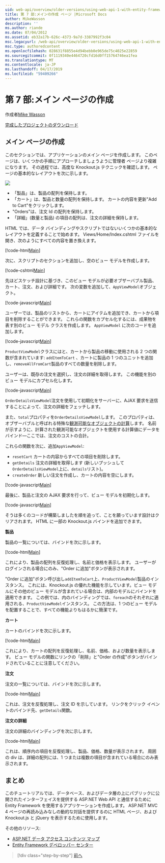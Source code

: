 ```yaml
---
uid: web-api/overview/older-versions/using-web-api-1-with-entity-framework-5/using-web-api-with-entity-framework-part-7
title: 第 7 部:メインの作成 ページ |Microsoft Docs
author: MikeWasson
description: ''
ms.author: riande
ms.date: 07/04/2012
ms.assetid: eb32a17b-626c-4373-9a7d-3387992f3c04
msc.legacyurl: /web-api/overview/older-versions/using-web-api-1-with-entity-framework-5/using-web-api-with-entity-framework-part-7
msc.type: authoredcontent
ms.openlocfilehash: 028631f8855e4d94bebb0e965de75c4025e22859
ms.sourcegitcommit: 0f1119340e4464720cfd16d0ff15764746ea1fea
ms.translationtype: MT
ms.contentlocale: ja-JP
ms.lasthandoff: 04/17/2019
ms.locfileid: "59409266"
---
```

# <a name="part-7-creating-the-main-page"></a>第 7 部:メイン ページの作成

作成者[Mike Wasson](https://github.com/MikeWasson)

[完成したプロジェクトのダウンロード](http://code.msdn.microsoft.com/ASP-NET-Web-API-with-afa30545)

## <a name="creating-the-main-page"></a>メイン ページの作成

このセクションでは、アプリケーションのメイン ページを作成します。 このページは、いくつかの手順にアプローチしましょうように管理者 ページより複雑になります。 その過程では、高度な Knockout.js テクニックを確認します。 ページの基本的なレイアウトを次に示します。

![](using-web-api-with-entity-framework-part-7/_static/image1.png)

- 「製品」は、製品の配列を保持します。
- 「カート」は、製品と数量の配列を保持します。 カートの内容を更新"Add to Cart"をクリックします。
- "Orders"は、注文 Id の配列を保持します。
- 「詳細」(数量と製品) の項目の配列は、注文の詳細を保持します。

HTML では、データ バインディングやスクリプトではないいくつかの基本的なレイアウトを定義することで始めます。 Views/Home/Index.cshtml ファイルを開き、次のようにすべての内容を置き換えます。

[!code-html[Main](using-web-api-with-entity-framework-part-7/samples/sample1.html)]

次に、スクリプトのセクションを追加し、空のビュー モデルを作成します。

[!code-cshtml[Main](using-web-api-with-entity-framework-part-7/samples/sample2.cshtml)]

先ほどスケッチ設計に基づき、このビュー モデルが必要オブザーバブル製品、カート、注文、および詳細です。 次の変数を追加して、`AppViewModel`オブジェクト。

[!code-javascript[Main](using-web-api-with-entity-framework-part-7/samples/sample3.js)]

ユーザーでは、製品のリストから、カートにアイテムを追加でき、カートから項目を削除することができます。 これらの関数をカプセル化するには、成果物を表す別のビュー モデル クラスを作成します。 `AppViewModel` に次のコードを追加します。

[!code-javascript[Main](using-web-api-with-entity-framework-part-7/samples/sample4.js?highlight=4)]

`ProductViewModel`クラスにはと、カートから製品の移動に使用される 2 つの関数が含まれています: `addItemToCart` 、カートに製品の 1 つのユニットを追加し、`removeAllFromCart`製品のすべての数量を削除します。

ユーザーは、既存の注文を選択し、注文の詳細を取得します。 この機能を別のビュー モデルにカプセル化します。

[!code-javascript[Main](using-web-api-with-entity-framework-part-7/samples/sample5.js?highlight=4)]

`OrderDetailsViewModel`注文を使用して初期化をサーバーに、AJAX 要求を送信することによって、注文の詳細をフェッチします。

また、`total`プロパティを`OrderDetailsViewModel`します。 このプロパティは、オブザーバブルと呼ばれる特殊な[観測可能なオブジェクトの計算](http://knockoutjs.com/documentation/computedObservables.html)します。 名前が示すように、計算された観測可能なオブジェクトを使用する計算値にデータをバインド&#8212;ここでは、注文のコストの合計。

これらの関数を次に、追加`AppViewModel`:

- `resetCart` カートの内容からすべての項目を削除します。
- `getDetails` 注文の詳細を取得します (新しいプッシュして`OrderDetailsViewModel`上に、`details`リスト)。
- `createOrder` 新しい注文を作成し、カートの内容を空にします。


[!code-javascript[Main](using-web-api-with-entity-framework-part-7/samples/sample6.js?highlight=4)]

最後に、製品と注文の AJAX 要求を行って、ビュー モデルを初期化します。

[!code-javascript[Main](using-web-api-with-entity-framework-part-7/samples/sample7.js)]

そうは多くのコードが構築しましたを順を追って、ことを願っています設計はクリアされます。 HTML に一部の Knockout.js バインドを追加できます。

**製品**

製品の一覧については、バインドを次に示します。

[!code-html[Main](using-web-api-with-entity-framework-part-7/samples/sample8.html)]

これにより、製品の配列を反復処理し、名前と価格を表示します。 ユーザーがログインされる場合にのみ、"Order に追加"ボタンが表示されます。

"Order に追加"ボタン呼び出し`addItemToCart`上、`ProductViewModel`製品のインスタンス。 これには、Knockout.js の優れた機能を示しています。ビュー モデルにその他のビュー モデルが含まれている場合は、内部のモデルにバインドを適用できます。 この例では、内のバインディングでは、`foreach`のそれぞれに適用される、`ProductViewModel`インスタンス。 この方法は、1 つのビュー モデルを配置することで、すべての機能よりもはるかに簡潔です。

**カート**

カートのバインドを次に示します。

[!code-html[Main](using-web-api-with-entity-framework-part-7/samples/sample9.html)]

これにより、カートの配列を反復処理し、名前、価格、および数量を表示します。 ビュー モデルの関数にリンクの「削除」と"Order の作成"ボタンがバインドされていることに注意してください。

**注文**

注文の一覧については、バインドを次に示します。

[!code-html[Main](using-web-api-with-entity-framework-part-7/samples/sample10.html)]

これは、注文を反復処理し、注文 ID を示しています。 リンクをクリック イベントのバインド先、`getDetails`関数。

**注文の詳細**

注文の詳細のバインディングを次に示します。

[!code-html[Main](using-web-api-with-entity-framework-part-7/samples/sample11.html)]

これは、順序内の項目を反復処理し、製品、価格、数量が表示されます。 周囲の div は、詳細の配列には、1 つまたは複数の項目が含まれている場合にのみ表示されます。

## <a name="conclusion"></a>まとめ

このチュートリアルでは、データベース、およびデータ層の上にパブリックに公開されたインターフェイスを提供する ASP.NET Web API と通信するために Entity Framework を使用するアプリケーションを作成します。 ASP.NET MVC 4 ページの再読み込みなしの動的な対話を提供するのに HTML ページ、および Knockout.js と jQuery を表示するために使用します。

その他のリソース:

- [ASP.NET データ アクセス コンテンツ マップ](https://msdn.microsoft.com/library/6759sth4.aspx)
- [Entity Framework デベロッパー センター](https://msdn.microsoft.com/data/ef)

> [!div class="step-by-step"]
> [前へ](using-web-api-with-entity-framework-part-6.md)
